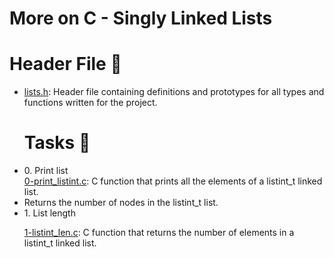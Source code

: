 # More on C - Singly Linked Lists
# Header File 📁
<ul>
<li>
<a href ="lists.h">lists.h</a>: Header file containing definitions and prototypes for all types and functions written for the project.</li>

# Tasks 📃
<li>0. Print list</li>
<a href ="0-print_listint.c">0-print_listint.c</a>: C function that prints all the elements of a listint_t linked list.

<li>Returns the number of nodes in the listint_t list.</li>

<li>1. List length</li>

<a href ="1-listint_len.c">1-listint_len.c</a>: C function that returns the number of elements in a listint_t linked list.
